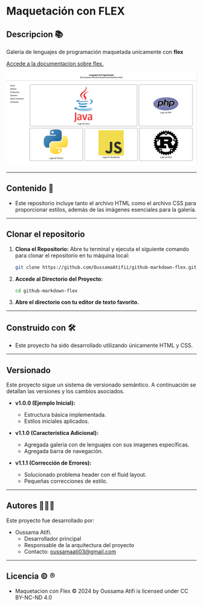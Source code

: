 # Maquetación con FLEX

## Descripcion 📚

Galeria de lenguajes de programación maquetada unicamente con **flex**

[Accede a la documentacion sobre flex.](https://developer.mozilla.org/es/docs/Web/CSS/flex)

![Imagen del proyecto](./img/flex.png)

---

## Contenido 📖

- Este repositorio incluye tanto el archivo HTML como el archivo CSS para proporcionar estilos, además de las imágenes esenciales para la galería.

---

## Clonar el repositorio

1. **Clona el Repositorio:**
   Abre tu terminal y ejecuta el siguiente comando para clonar el repositorio en tu máquina local:

   ```bash
   git clone https://github.com/OussamaAtifii/github-markdown-flex.git
   ```

2. **Accede al Directorio del Proyecto:**

   ```bash
   cd github-markdown-flex
   ```

3. **Abre el directorio con tu editor de texto favorito.**

---

## Construido con 🛠️

- Este proyecto ha sido desarrollado utilizando únicamente HTML y CSS.

---

## Versionado

Este proyecto sigue un sistema de versionado semántico. A continuación se detallan las versiones y los cambios asociados.

- **v1.0.0 (Ejemplo Inicial):**
  - Estructura básica implementada.
  - Estilos iniciales aplicados.
- **v1.1.0 (Característica Adicional):**

  - Agregada galeria con de lenguajes con sus imagenes específicas.
  - Agregada barra de navegación.

- **v1.1.1 (Corrección de Errores):**
  - Solucionado problema header con el fluid layout.
  - Pequeñas correcciones de estilo.

---

## Autores 🧑🏽‍🏫

Este proyecto fue desarrollado por:

- Oussama Atifi.
  - Desarrollador principal
  - Responsable de la arquitectura del proyecto
  - Contacto: oussamaati03@gmail.com

---

## Licencia ©️ ®️

- Maquetacion con Flex © 2024 by Oussama Atifi is licensed under CC BY-NC-ND 4.0
